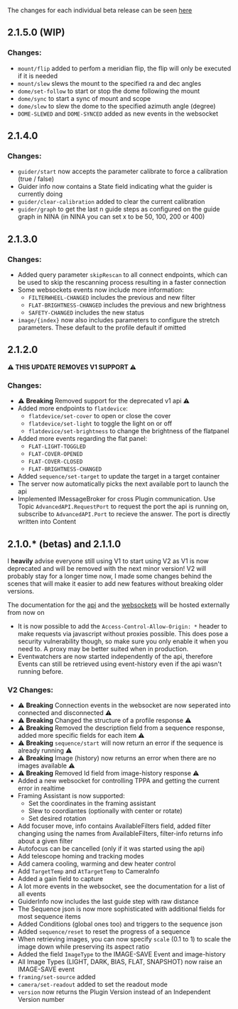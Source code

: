 The changes for each individual beta release can be seen [here](https://github.com/christian-photo/ninaAPI/releases)

## 2.1.5.0 (WIP)
### Changes:
- `mount/flip` added to perfom a meridian flip, the flip will only be executed if it is needed
- `mount/slew` slews the mount to the specified ra and dec angles
- `dome/set-follow` to start or stop the dome following the mount
- `dome/sync` to start a sync of mount and scope
- `dome/slew` to slew the dome to the specified azimuth angle (degree)
- `DOME-SLEWED` and `DOME-SYNCED` added as new events in the websocket

## 2.1.4.0
### Changes:
- `guider/start` now accepts the parameter calibrate to force a calibration (true / false)
- Guider info now contains a State field indicating what the guider is currently doing
- `guider/clear-calibration` added to clear the current calibration
- `guider/graph` to get the last n guide steps as configured on the guide graph in NINA (in NINA you can set x to be 50, 100, 200 or 400)

## 2.1.3.0
### Changes:
- Added query parameter `skipRescan` to all connect endpoints, which can be used to skip the rescanning process resulting in a faster connection
- Some websockets events now include more information:
  - `FILTERWHEEL-CHANGED` includes the previous and new filter
  - `FLAT-BRIGHTNESS-CHANGED` includes the previous and new brightness
  - `SAFETY-CHANGED` includes the new status
- `image/{index}` now also includes parameters to configure the stretch parameters. These default to the profile default if omitted 

## 2.1.2.0
**⚠️ THIS UPDATE REMOVES V1 SUPPORT ⚠️**

### Changes:
- ⚠️ **Breaking** Removed support for the deprecated v1 api ⚠️
- Added more endpoints to `flatdevice`:
  - `flatdevice/set-cover` to open or close the cover
  - `flatdevice/set-light` to toggle the light on or off
  - `flatdevice/set-brightness` to change the brightness of the flatpanel
- Added more events regarding the flat panel:
  - `FLAT-LIGHT-TOGGLED`
  - `FLAT-COVER-OPENED`
  - `FLAT-COVER-CLOSED`
  - `FLAT-BRIGHTNESS-CHANGED`
- Added `sequence/set-target` to update the target in a target container
- The server now automatically picks the next available port to launch the api
- Implemented IMessageBroker for cross Plugin communication. Use Topic `AdvancedAPI.RequestPort` to request the port the api is running on, subscribe to `AdvancedAPI.Port` to recieve the answer. The port is directly written into Content

## 2.1.0.* (betas) and 2.1.1.0

I **heavily** advise everyone still using V1 to start using V2 as V1 is now deprecated and will be removed with the next minor version!
V2 will probably stay for a longer time now, I made some changes behind the scenes that will make it easier to add new features without breaking older versions.

The documentation for the [api](https://bump.sh/christian-photo/doc/advanced-api) and the [websockets](https://bump.sh/christian-photo/doc/advanced-api-websockets/) will be hosted externally from now on

- It is now possible to add the `Access-Control-Allow-Origin: *` header to make requests via javascript without proxies possible. This does pose a security vulnerability though, so make sure you only enable it when you need to. A proxy may be better suited when in production.
- Eventwatchers are now started independently of the api, therefore Events can still be retrieved using event-history even if the api wasn't running before.

### V2 Changes:
- ⚠️ **Breaking** Connection events in the websocket are now seperated into connected and disconnected ⚠️
- ⚠️ **Breaking** Changed the structure of a profile response ⚠️
- ⚠️ **Breaking** Removed the description field from a sequence response, added more specific fields for each item ⚠️
- ⚠️ **Breaking** `sequence/start` will now return an error if the sequence is already running ⚠️
- ⚠️ **Breaking** Image (history) now returns an error when there are no images available ⚠️
- ⚠️ **Breaking** Removed Id field from image-history response ⚠️
- Added a new websocket for controlling TPPA and getting the current error in realtime
- Framing Assistant is now supported:
  - Set the coordinates in the framing assistant
  - Slew to coordiantes (optionally with center or rotate)
  - Set desired rotation
- Add focuser move, info contains AvailableFilters field, added filter changing using the names from AvailableFilters, filter-info returns info about a given filter
- Autofocus can be cancelled (only if it was started using the api)
- Add telescope homing and tracking modes
- Add camera cooling, warming and dew heater control
- Add `TargetTemp` and `AtTargetTemp` to CameraInfo
- Added a gain field to capture
- A lot more events in the websocket, see the documentation for a list of all events
- GuiderInfo now includes the last guide step with raw distance
- The Sequence json is now more sophisticated with additional fields for most sequence items
- Added Conditions (global ones too) and triggers to the sequence json
- Added `sequence/reset` to reset the progress of a sequence
- When retrieving images, you can now specify `scale` (0.1 to 1) to scale the image down while preserving its aspect ratio
- Added the field `ImageType` to the IMAGE-SAVE Event and image-history
- All Image Types (LIGHT, DARK, BIAS, FLAT, SNAPSHOT) now raise an IMAGE-SAVE event
- `framing/set-source` added
- `camera/set-readout` added to set the readout mode
- `version` now returns the Plugin Version instead of an Independent Version number
